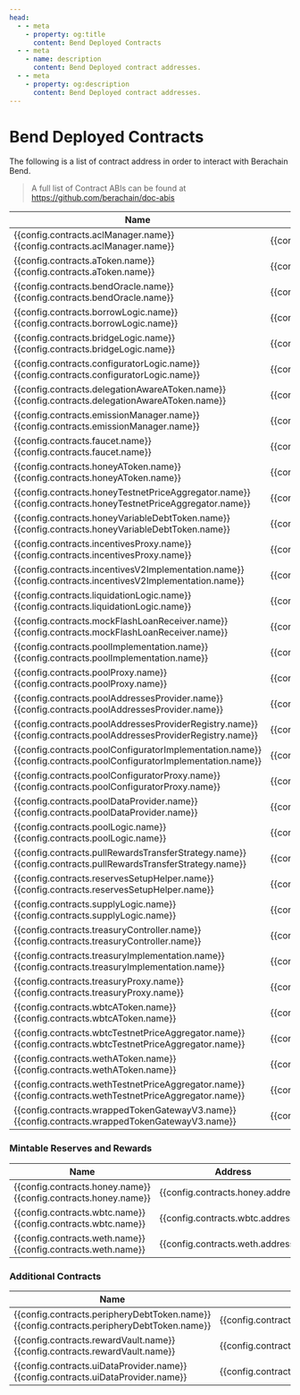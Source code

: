 ```yaml
---
head:
  - - meta
    - property: og:title
      content: Bend Deployed Contracts
  - - meta
    - name: description
      content: Bend Deployed contract addresses.
  - - meta
    - property: og:description
      content: Bend Deployed contract addresses.
---
```


<script setup>
  import config from '@berachain/config/constants.json';
</script>

# Bend Deployed Contracts

The following is a list of contract address in order to interact with Berachain Bend.

> A full list of Contract ABIs can be found at https://github.com/berachain/doc-abis

| Name                                                                                                                                                                                                                                                                       | Address                                                                                                                                                                                              | ABI                                                                                                                                                  |
| -------------------------------------------------------------------------------------------------------------------------------------------------------------------------------------------------------------------------------------------------------------------------- | ---------------------------------------------------------------------------------------------------------------------------------------------------------------------------------------------------- | ---------------------------------------------------------------------------------------------------------------------------------------------------- |
| <a v-if="config.contracts.aclManager.docsUrl" :href="config.contracts.aclManager.docsUrl">{{config.contracts.aclManager.name}}</a><span v-else>{{config.contracts.aclManager.name}}</span>                                                                                 | <a target="_blank" :href="config.testnet.dapps.beratrail.url + 'address/' + config.contracts.aclManager.address">{{config.contracts.aclManager.address}}</a>                                         | <a target="_blank" v-if=config.contracts.aclManager.abi :href="config.contracts.aclManager.abi">ABI File</a>                                         |
| <a v-if="config.contracts.aToken.docsUrl" :href="config.contracts.aToken.docsUrl">{{config.contracts.aToken.name}}</a><span v-else>{{config.contracts.aToken.name}}</span>                                                                                                 | <a target="_blank" :href="config.testnet.dapps.beratrail.url + 'address/' + config.contracts.aToken.address">{{config.contracts.aToken.address}}</a>                                                 | <a target="_blank" v-if=config.contracts.aToken.abi :href="config.contracts.aToken.abi">ABI File</a>                                                 |
| <a v-if="config.contracts.bendOracle.docsUrl" :href="config.contracts.bendOracle.docsUrl">{{config.contracts.bendOracle.name}}</a><span v-else>{{config.contracts.bendOracle.name}}</span>                                                                                 | <a target="_blank" :href="config.testnet.dapps.beratrail.url + 'address/' + config.contracts.bendOracle.address">{{config.contracts.bendOracle.address}}</a>                                         | <a target="_blank" v-if=config.contracts.bendOracle.abi :href="config.contracts.bendOracle.abi">ABI File</a>                                         |
| <a v-if="config.contracts.borrowLogic.docsUrl" :href="config.contracts.borrowLogic.docsUrl">{{config.contracts.borrowLogic.name}}</a><span v-else>{{config.contracts.borrowLogic.name}}</span>                                                                             | <a target="_blank" :href="config.testnet.dapps.beratrail.url + 'address/' + config.contracts.borrowLogic.address">{{config.contracts.borrowLogic.address}}</a>                                       | <a target="_blank" v-if=config.contracts.borrowLogic.abi :href="config.contracts.borrowLogic.abi">ABI File</a>                                       |
| <a v-if="config.contracts.bridgeLogic.docsUrl" :href="config.contracts.bridgeLogic.docsUrl">{{config.contracts.bridgeLogic.name}}</a><span v-else>{{config.contracts.bridgeLogic.name}}</span>                                                                             | <a target="_blank" :href="config.testnet.dapps.beratrail.url + 'address/' + config.contracts.bridgeLogic.address">{{config.contracts.bridgeLogic.address}}</a>                                       | <a target="_blank" v-if=config.contracts.bridgeLogic.abi :href="config.contracts.bridgeLogic.abi">ABI File</a>                                       |
| <a v-if="config.contracts.configuratorLogic.docsUrl" :href="config.contracts.configuratorLogic.docsUrl">{{config.contracts.configuratorLogic.name}}</a><span v-else>{{config.contracts.configuratorLogic.name}}</span>                                                     | <a target="_blank" :href="config.testnet.dapps.beratrail.url + 'address/' + config.contracts.configuratorLogic.address">{{config.contracts.configuratorLogic.address}}</a>                           | <a target="_blank" v-if=config.contracts.configuratorLogic.abi :href="config.contracts.configuratorLogic.abi">ABI File</a>                           |
| <a v-if="config.contracts.delegationAwareAToken.docsUrl" :href="config.contracts.delegationAwareAToken.docsUrl">{{config.contracts.delegationAwareAToken.name}}</a><span v-else>{{config.contracts.delegationAwareAToken.name}}</span>                                     | <a target="_blank" :href="config.testnet.dapps.beratrail.url + 'address/' + config.contracts.delegationAwareAToken.address">{{config.contracts.delegationAwareAToken.address}}</a>                   | <a target="_blank" v-if=config.contracts.delegationAwareAToken.abi :href="config.contracts.delegationAwareAToken.abi">ABI File</a>                   |
| <a v-if="config.contracts.emissionManager.docsUrl" :href="config.contracts.emissionManager.docsUrl">{{config.contracts.emissionManager.name}}</a><span v-else>{{config.contracts.emissionManager.name}}</span>                                                             | <a target="_blank" :href="config.testnet.dapps.beratrail.url + 'address/' + config.contracts.emissionManager.address">{{config.contracts.emissionManager.address}}</a>                               | <a target="_blank" v-if=config.contracts.emissionManager.abi :href="config.contracts.emissionManager.abi">ABI File</a>                               |
| <a v-if="config.contracts.faucet.docsUrl" :href="config.contracts.faucet.docsUrl">{{config.contracts.faucet.name}}</a><span v-else>{{config.contracts.faucet.name}}</span>                                                                                                 | <a target="_blank" :href="config.testnet.dapps.beratrail.url + 'address/' + config.contracts.faucet.address">{{config.contracts.faucet.address}}</a>                                                 | <a target="_blank" v-if=config.contracts.faucet.abi :href="config.contracts.faucet.abi">ABI File</a>                                                 |
| <a v-if="config.contracts.honeyAToken.docsUrl" :href="config.contracts.honeyAToken.docsUrl">{{config.contracts.honeyAToken.name}}</a><span v-else>{{config.contracts.honeyAToken.name}}</span>                                                                             | <a target="_blank" :href="config.testnet.dapps.beratrail.url + 'address/' + config.contracts.honeyAToken.address">{{config.contracts.honeyAToken.address}}</a>                                       | <a target="_blank" v-if=config.contracts.honeyAToken.abi :href="config.contracts.honeyAToken.abi">ABI File</a>                                       |
| <a v-if="config.contracts.honeyTestnetPriceAggregator.docsUrl" :href="config.contracts.honeyTestnetPriceAggregator.docsUrl">{{config.contracts.honeyTestnetPriceAggregator.name}}</a><span v-else>{{config.contracts.honeyTestnetPriceAggregator.name}}</span>             | <a target="_blank" :href="config.testnet.dapps.beratrail.url + 'address/' + config.contracts.honeyTestnetPriceAggregator.address">{{config.contracts.honeyTestnetPriceAggregator.address}}</a>       | <a target="_blank" v-if=config.contracts.honeyTestnetPriceAggregator.abi :href="config.contracts.honeyTestnetPriceAggregator.abi">ABI File</a>       |
| <a v-if="config.contracts.honeyVariableDebtToken.docsUrl" :href="config.contracts.honeyVariableDebtToken.docsUrl">{{config.contracts.honeyVariableDebtToken.name}}</a><span v-else>{{config.contracts.honeyVariableDebtToken.name}}</span>                                 | <a target="_blank" :href="config.testnet.dapps.beratrail.url + 'address/' + config.contracts.honeyVariableDebtToken.address">{{config.contracts.honeyVariableDebtToken.address}}</a>                 | <a target="_blank" v-if=config.contracts.honeyVariableDebtToken.abi :href="config.contracts.honeyVariableDebtToken.abi">ABI File</a>                 |
| <a v-if="config.contracts.incentivesProxy.docsUrl" :href="config.contracts.incentivesProxy.docsUrl">{{config.contracts.incentivesProxy.name}}</a><span v-else>{{config.contracts.incentivesProxy.name}}</span>                                                             | <a target="_blank" :href="config.testnet.dapps.beratrail.url + 'address/' + config.contracts.incentivesProxy.address">{{config.contracts.incentivesProxy.address}}</a>                               | <a target="_blank" v-if=config.contracts.incentivesProxy.abi :href="config.contracts.incentivesProxy.abi">ABI File</a>                               |
| <a v-if="config.contracts.incentivesV2Implementation.docsUrl" :href="config.contracts.incentivesV2Implementation.docsUrl">{{config.contracts.incentivesV2Implementation.name}}</a><span v-else>{{config.contracts.incentivesV2Implementation.name}}</span>                 | <a target="_blank" :href="config.testnet.dapps.beratrail.url + 'address/' + config.contracts.incentivesV2Implementation.address">{{config.contracts.incentivesV2Implementation.address}}</a>         | <a target="_blank" v-if=config.contracts.incentivesV2Implementation.abi :href="config.contracts.incentivesV2Implementation.abi">ABI File</a>         |
| <a v-if="config.contracts.liquidationLogic.docsUrl" :href="config.contracts.liquidationLogic.docsUrl">{{config.contracts.liquidationLogic.name}}</a><span v-else>{{config.contracts.liquidationLogic.name}}</span>                                                         | <a target="_blank" :href="config.testnet.dapps.beratrail.url + 'address/' + config.contracts.liquidationLogic.address">{{config.contracts.liquidationLogic.address}}</a>                             | <a target="_blank" v-if=config.contracts.liquidationLogic.abi :href="config.contracts.liquidationLogic.abi">ABI File</a>                             |
| <a v-if="config.contracts.mockFlashLoanReceiver.docsUrl" :href="config.contracts.mockFlashLoanReceiver.docsUrl">{{config.contracts.mockFlashLoanReceiver.name}}</a><span v-else>{{config.contracts.mockFlashLoanReceiver.name}}</span>                                     | <a target="_blank" :href="config.testnet.dapps.beratrail.url + 'address/' + config.contracts.mockFlashLoanReceiver.address">{{config.contracts.mockFlashLoanReceiver.address}}</a>                   | <a target="_blank" v-if=config.contracts.mockFlashLoanReceiver.abi :href="config.contracts.mockFlashLoanReceiver.abi">ABI File</a>                   |
| <a v-if="config.contracts.poolImplementation.docsUrl" :href="config.contracts.poolImplementation.docsUrl">{{config.contracts.poolImplementation.name}}</a><span v-else>{{config.contracts.poolImplementation.name}}</span>                                                 | <a target="_blank" :href="config.testnet.dapps.beratrail.url + 'address/' + config.contracts.poolImplementation.address">{{config.contracts.poolImplementation.address}}</a>                         | <a target="_blank" v-if=config.contracts.poolImplementation.abi :href="config.contracts.poolImplementation.abi">ABI File</a>                         |
| <a v-if="config.contracts.poolProxy.docsUrl" :href="config.contracts.poolProxy.docsUrl">{{config.contracts.poolProxy.name}}</a><span v-else>{{config.contracts.poolProxy.name}}</span>                                                                                     | <a target="_blank" :href="config.testnet.dapps.beratrail.url + 'address/' + config.contracts.poolProxy.address">{{config.contracts.poolProxy.address}}</a>                                           | <a target="_blank" v-if=config.contracts.poolProxy.abi :href="config.contracts.poolProxy.abi">ABI File</a>                                           |
| <a v-if="config.contracts.poolAddressesProvider.docsUrl" :href="config.contracts.poolAddressesProvider.docsUrl">{{config.contracts.poolAddressesProvider.name}}</a><span v-else>{{config.contracts.poolAddressesProvider.name}}</span>                                     | <a target="_blank" :href="config.testnet.dapps.beratrail.url + 'address/' + config.contracts.poolAddressesProvider.address">{{config.contracts.poolAddressesProvider.address}}</a>                   | <a target="_blank" v-if=config.contracts.poolAddressesProvider.abi :href="config.contracts.poolAddressesProvider.abi">ABI File</a>                   |
| <a v-if="config.contracts.poolAddressesProviderRegistry.docsUrl" :href="config.contracts.poolAddressesProviderRegistry.docsUrl">{{config.contracts.poolAddressesProviderRegistry.name}}</a><span v-else>{{config.contracts.poolAddressesProviderRegistry.name}}</span>     | <a target="_blank" :href="config.testnet.dapps.beratrail.url + 'address/' + config.contracts.poolAddressesProviderRegistry.address">{{config.contracts.poolAddressesProviderRegistry.address}}</a>   | <a target="_blank" v-if=config.contracts.poolAddressesProviderRegistry.abi :href="config.contracts.poolAddressesProviderRegistry.abi">ABI File</a>   |
| <a v-if="config.contracts.poolConfiguratorImplementation.docsUrl" :href="config.contracts.poolConfiguratorImplementation.docsUrl">{{config.contracts.poolConfiguratorImplementation.name}}</a><span v-else>{{config.contracts.poolConfiguratorImplementation.name}}</span> | <a target="_blank" :href="config.testnet.dapps.beratrail.url + 'address/' + config.contracts.poolConfiguratorImplementation.address">{{config.contracts.poolConfiguratorImplementation.address}}</a> | <a target="_blank" v-if=config.contracts.poolConfiguratorImplementation.abi :href="config.contracts.poolConfiguratorImplementation.abi">ABI File</a> |
| <a v-if="config.contracts.poolConfiguratorProxy.docsUrl" :href="config.contracts.poolConfiguratorProxy.docsUrl">{{config.contracts.poolConfiguratorProxy.name}}</a><span v-else>{{config.contracts.poolConfiguratorProxy.name}}</span>                                     | <a target="_blank" :href="config.testnet.dapps.beratrail.url + 'address/' + config.contracts.poolConfiguratorProxy.address">{{config.contracts.poolConfiguratorProxy.address}}</a>                   | <a target="_blank" v-if=config.contracts.poolConfiguratorProxy.abi :href="config.contracts.poolConfiguratorProxy.abi">ABI File</a>                   |
| <a v-if="config.contracts.poolDataProvider.docsUrl" :href="config.contracts.poolDataProvider.docsUrl">{{config.contracts.poolDataProvider.name}}</a><span v-else>{{config.contracts.poolDataProvider.name}}</span>                                                         | <a target="_blank" :href="config.testnet.dapps.beratrail.url + 'address/' + config.contracts.poolDataProvider.address">{{config.contracts.poolDataProvider.address}}</a>                             | <a target="_blank" v-if=config.contracts.poolDataProvider.abi :href="config.contracts.poolDataProvider.abi">ABI File</a>                             |
| <a v-if="config.contracts.poolLogic.docsUrl" :href="config.contracts.poolLogic.docsUrl">{{config.contracts.poolLogic.name}}</a><span v-else>{{config.contracts.poolLogic.name}}</span>                                                                                     | <a target="_blank" :href="config.testnet.dapps.beratrail.url + 'address/' + config.contracts.poolLogic.address">{{config.contracts.poolLogic.address}}</a>                                           | <a target="_blank" v-if=config.contracts.poolLogic.abi :href="config.contracts.poolLogic.abi">ABI File</a>                                           |
| <a v-if="config.contracts.pullRewardsTransferStrategy.docsUrl" :href="config.contracts.pullRewardsTransferStrategy.docsUrl">{{config.contracts.pullRewardsTransferStrategy.name}}</a><span v-else>{{config.contracts.pullRewardsTransferStrategy.name}}</span>             | <a target="_blank" :href="config.testnet.dapps.beratrail.url + 'address/' + config.contracts.pullRewardsTransferStrategy.address">{{config.contracts.pullRewardsTransferStrategy.address}}</a>       | <a target="_blank" v-if=config.contracts.pullRewardsTransferStrategy.abi :href="config.contracts.pullRewardsTransferStrategy.abi">ABI File</a>       |
| <a v-if="config.contracts.reservesSetupHelper.docsUrl" :href="config.contracts.reservesSetupHelper.docsUrl">{{config.contracts.reservesSetupHelper.name}}</a><span v-else>{{config.contracts.reservesSetupHelper.name}}</span>                                             | <a target="_blank" :href="config.testnet.dapps.beratrail.url + 'address/' + config.contracts.reservesSetupHelper.address">{{config.contracts.reservesSetupHelper.address}}</a>                       | <a target="_blank" v-if=config.contracts.reservesSetupHelper.abi :href="config.contracts.reservesSetupHelper.abi">ABI File</a>                       |
| <a v-if="config.contracts.supplyLogic.docsUrl" :href="config.contracts.supplyLogic.docsUrl">{{config.contracts.supplyLogic.name}}</a><span v-else>{{config.contracts.supplyLogic.name}}</span>                                                                             | <a target="_blank" :href="config.testnet.dapps.beratrail.url + 'address/' + config.contracts.supplyLogic.address">{{config.contracts.supplyLogic.address}}</a>                                       | <a target="_blank" v-if=config.contracts.supplyLogic.abi :href="config.contracts.supplyLogic.abi">ABI File</a>                                       |
| <a v-if="config.contracts.treasuryController.docsUrl" :href="config.contracts.treasuryController.docsUrl">{{config.contracts.treasuryController.name}}</a><span v-else>{{config.contracts.treasuryController.name}}</span>                                                 | <a target="_blank" :href="config.testnet.dapps.beratrail.url + 'address/' + config.contracts.treasuryController.address">{{config.contracts.treasuryController.address}}</a>                         | <a target="_blank" v-if=config.contracts.treasuryController.abi :href="config.contracts.treasuryController.abi">ABI File</a>                         |
| <a v-if="config.contracts.treasuryImplementation.docsUrl" :href="config.contracts.treasuryImplementation.docsUrl">{{config.contracts.treasuryImplementation.name}}</a><span v-else>{{config.contracts.treasuryImplementation.name}}</span>                                 | <a target="_blank" :href="config.testnet.dapps.beratrail.url + 'address/' + config.contracts.treasuryImplementation.address">{{config.contracts.treasuryImplementation.address}}</a>                 | <a target="_blank" v-if=config.contracts.treasuryImplementation.abi :href="config.contracts.treasuryImplementation.abi">ABI File</a>                 |
| <a v-if="config.contracts.treasuryProxy.docsUrl" :href="config.contracts.treasuryProxy.docsUrl">{{config.contracts.treasuryProxy.name}}</a><span v-else>{{config.contracts.treasuryProxy.name}}</span>                                                                     | <a target="_blank" :href="config.testnet.dapps.beratrail.url + 'address/' + config.contracts.treasuryProxy.address">{{config.contracts.treasuryProxy.address}}</a>                                   | <a target="_blank" v-if=config.contracts.treasuryProxy.abi :href="config.contracts.treasuryProxy.abi">ABI File</a>                                   |
| <a v-if="config.contracts.wbtcAToken.docsUrl" :href="config.contracts.wbtcAToken.docsUrl">{{config.contracts.wbtcAToken.name}}</a><span v-else>{{config.contracts.wbtcAToken.name}}</span>                                                                                 | <a target="_blank" :href="config.testnet.dapps.beratrail.url + 'address/' + config.contracts.wbtcAToken.address">{{config.contracts.wbtcAToken.address}}</a>                                         | <a target="_blank" v-if=config.contracts.wbtcAToken.abi :href="config.contracts.wbtcAToken.abi">ABI File</a>                                         |
| <a v-if="config.contracts.wbtcTestnetPriceAggregator.docsUrl" :href="config.contracts.wbtcTestnetPriceAggregator.docsUrl">{{config.contracts.wbtcTestnetPriceAggregator.name}}</a><span v-else>{{config.contracts.wbtcTestnetPriceAggregator.name}}</span>                 | <a target="_blank" :href="config.testnet.dapps.beratrail.url + 'address/' + config.contracts.wbtcTestnetPriceAggregator.address">{{config.contracts.wbtcTestnetPriceAggregator.address}}</a>         | <a target="_blank" v-if=config.contracts.wbtcTestnetPriceAggregator.abi :href="config.contracts.wbtcTestnetPriceAggregator.abi">ABI File</a>         |
| <a v-if="config.contracts.wethAToken.docsUrl" :href="config.contracts.wethAToken.docsUrl">{{config.contracts.wethAToken.name}}</a><span v-else>{{config.contracts.wethAToken.name}}</span>                                                                                 | <a target="_blank" :href="config.testnet.dapps.beratrail.url + 'address/' + config.contracts.wethAToken.address">{{config.contracts.wethAToken.address}}</a>                                         | <a target="_blank" v-if=config.contracts.wethAToken.abi :href="config.contracts.wethAToken.abi">ABI File</a>                                         |
| <a v-if="config.contracts.wethTestnetPriceAggregator.docsUrl" :href="config.contracts.wethTestnetPriceAggregator.docsUrl">{{config.contracts.wethTestnetPriceAggregator.name}}</a><span v-else>{{config.contracts.wethTestnetPriceAggregator.name}}</span>                 | <a target="_blank" :href="config.testnet.dapps.beratrail.url + 'address/' + config.contracts.wethTestnetPriceAggregator.address">{{config.contracts.wethTestnetPriceAggregator.address}}</a>         | <a target="_blank" v-if=config.contracts.wethTestnetPriceAggregator.abi :href="config.contracts.wethTestnetPriceAggregator.abi">ABI File</a>         |
| <a v-if="config.contracts.wrappedTokenGatewayV3.docsUrl" :href="config.contracts.wrappedTokenGatewayV3.docsUrl">{{config.contracts.wrappedTokenGatewayV3.name}}</a><span v-else>{{config.contracts.wrappedTokenGatewayV3.name}}</span>                                     | <a target="_blank" :href="config.testnet.dapps.beratrail.url + 'address/' + config.contracts.wrappedTokenGatewayV3.address">{{config.contracts.wrappedTokenGatewayV3.address}}</a>                   | <a target="_blank" v-if=config.contracts.wrappedTokenGatewayV3.abi :href="config.contracts.wrappedTokenGatewayV3.abi">ABI File</a>                   |

### Mintable Reserves and Rewards

| Name                                                                                                                                                                                                  | Address                                                                                                                                            | ABI                                                                                                |
| ----------------------------------------------------------------------------------------------------------------------------------------------------------------------------------------------------- | -------------------------------------------------------------------------------------------------------------------------------------------------- | -------------------------------------------------------------------------------------------------- |
| <a v-if="config.contracts.honey.docsUrl" :href="config.websites.docsCore.url + config.contracts.honey.docsUrl">{{config.contracts.honey.name}}</a><span v-else>{{config.contracts.honey.name}}</span> | <a target="_blank" :href="config.testnet.dapps.beratrail.url + 'address/' + config.contracts.honey.address">{{config.contracts.honey.address}}</a> | <a target="_blank" v-if=config.contracts.honey.abi :href="config.contracts.honey.abi">ABI File</a> |
| <a v-if="config.contracts.wbtc.docsUrl" :href="config.websites.docsCore.url + config.contracts.wbtc.docsUrl">{{config.contracts.wbtc.name}}</a><span v-else>{{config.contracts.wbtc.name}}</span>     | <a target="_blank" :href="config.testnet.dapps.beratrail.url + 'address/' + config.contracts.wbtc.address">{{config.contracts.wbtc.address}}</a>   | <a target="_blank" v-if=config.contracts.wbtc.abi :href="config.contracts.wbtc.abi">ABI File</a>   |
| <a v-if="config.contracts.weth.docsUrl" :href="config.websites.docsCore.url + config.contracts.weth.docsUrl">{{config.contracts.weth.name}}</a><span v-else>{{config.contracts.weth.name}}</span>     | <a target="_blank" :href="config.testnet.dapps.beratrail.url + 'address/' + config.contracts.weth.address">{{config.contracts.weth.address}}</a>   | <a target="_blank" v-if=config.contracts.weth.abi :href="config.contracts.weth.abi">ABI File</a>   |

### Additional Contracts

| Name                                                                                                                                                                                                                       | Address                                                                                                                                                                      | ABI                                                                                                                          |
| -------------------------------------------------------------------------------------------------------------------------------------------------------------------------------------------------------------------------- | ---------------------------------------------------------------------------------------------------------------------------------------------------------------------------- | ---------------------------------------------------------------------------------------------------------------------------- |
| <a v-if="config.contracts.peripheryDebtToken.docsUrl" :href="config.contracts.peripheryDebtToken.docsUrl">{{config.contracts.peripheryDebtToken.name}}</a><span v-else>{{config.contracts.peripheryDebtToken.name}}</span> | <a target="_blank" :href="config.testnet.dapps.beratrail.url + 'address/' + config.contracts.peripheryDebtToken.address">{{config.contracts.peripheryDebtToken.address}}</a> | <a target="_blank" v-if=config.contracts.peripheryDebtToken.abi :href="config.contracts.peripheryDebtToken.abi">ABI File</a> |
| <a v-if="config.contracts.rewardVault.docsUrl" :href="config.contracts.rewardVault.docsUrl">{{config.contracts.rewardVault.name}}</a><span v-else>{{config.contracts.rewardVault.name}}</span>                             | <a target="_blank" :href="config.testnet.dapps.beratrail.url + 'address/' + config.contracts.rewardVault.address">{{config.contracts.rewardVault.address}}</a>               | <a target="_blank" v-if=config.contracts.rewardVault.abi :href="config.contracts.rewardVault.abi">ABI File</a>               |
| <a v-if="config.contracts.uiDataProvider.docsUrl" :href="config.contracts.uiDataProvider.docsUrl">{{config.contracts.uiDataProvider.name}}</a><span v-else>{{config.contracts.uiDataProvider.name}}</span>                 | <a target="_blank" :href="config.testnet.dapps.beratrail.url + 'address/' + config.contracts.uiDataProvider.address">{{config.contracts.uiDataProvider.address}}</a>         | <a target="_blank" v-if=config.contracts.uiDataProvider.abi :href="config.contracts.uiDataProvider.abi">ABI File</a>         |
